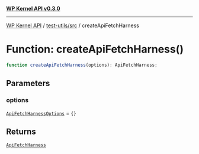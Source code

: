 [**WP Kernel API v0.3.0**](../../../README.md)

---

[WP Kernel API](../../../README.md) / [test-utils/src](../README.md) / createApiFetchHarness

# Function: createApiFetchHarness()

```ts
function createApiFetchHarness(options): ApiFetchHarness;
```

## Parameters

### options

[`ApiFetchHarnessOptions`](../interfaces/ApiFetchHarnessOptions.md) = `{}`

## Returns

[`ApiFetchHarness`](../interfaces/ApiFetchHarness.md)

